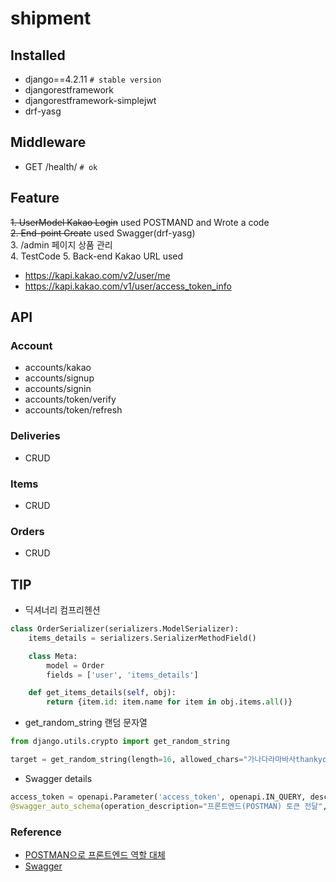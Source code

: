 # shipment

## Installed

- django==4.2.11 `# stable version`
- djangorestframework
- djangorestframework-simplejwt
- drf-yasg

## Middleware

- GET /health/ `# ok`

## Feature

~~1. UserModel Kakao Login~~ used POSTMAND and Wrote a code <br>
~~2. End-point Create~~ used Swagger(drf-yasg) <br>
3. /admin 페이지 상품 관리 <br>
4. TestCode
5. Back-end Kakao URL used 
- https://kapi.kakao.com/v2/user/me
- https://kapi.kakao.com/v1/user/access_token_info

## API
### Account
- accounts/kakao
- accounts/signup
- accounts/signin
- accounts/token/verify
- accounts/token/refresh
### Deliveries
- CRUD
### Items
- CRUD
### Orders
- CRUD


## TIP

- 딕셔너리 컴프리헨션
```python
class OrderSerializer(serializers.ModelSerializer):
    items_details = serializers.SerializerMethodField()

    class Meta:
        model = Order
        fields = ['user', 'items_details']

    def get_items_details(self, obj):
        return {item.id: item.name for item in obj.items.all()}
```

- get_random_string 랜덤 문자열
```python
from django.utils.crypto import get_random_string

target = get_random_string(length=16, allowed_chars="가나다라마바사thankyousomuch")
```

- Swagger details
```python
access_token = openapi.Parameter('access_token', openapi.IN_QUERY, description="Send it to me from Frontend", required=True, type=openapi.TYPE_STRING)
@swagger_auto_schema(operation_description="프론트엔드(POSTMAN) 토큰 전달", responses={200: 'Success'}, manual_parameters=[access_token])
```

### Reference

- [POSTMAN으로 프론트엔드 역할 대체](https://rhdqors.tistory.com/39)
- [Swagger](https://drf-yasg.readthedocs.io/en/stable/custom_spec.html#the-swagger-auto-schema-decorator)